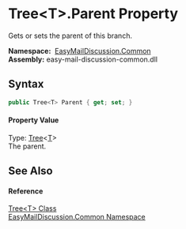 Tree&lt;T>.Parent Property
==========================
Gets or sets the parent of this branch.

  **Namespace:**  [EasyMailDiscussion.Common][1]  
  **Assembly:** easy-mail-discussion-common.dll

Syntax
------

```csharp
public Tree<T> Parent { get; set; }
```

#### Property Value
Type: [Tree][2]&lt;[T][2]>  
 The parent. 

See Also
--------

#### Reference
[Tree&lt;T> Class][2]  
[EasyMailDiscussion.Common Namespace][1]  

[1]: ../README.md
[2]: README.md